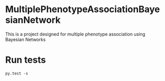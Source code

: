 # MultiplePhenotypeAssociationBayesianNetwork
This is a project designed for multiple phenotype association using Bayesian Networks
# Run tests
```
py.test -s
```
